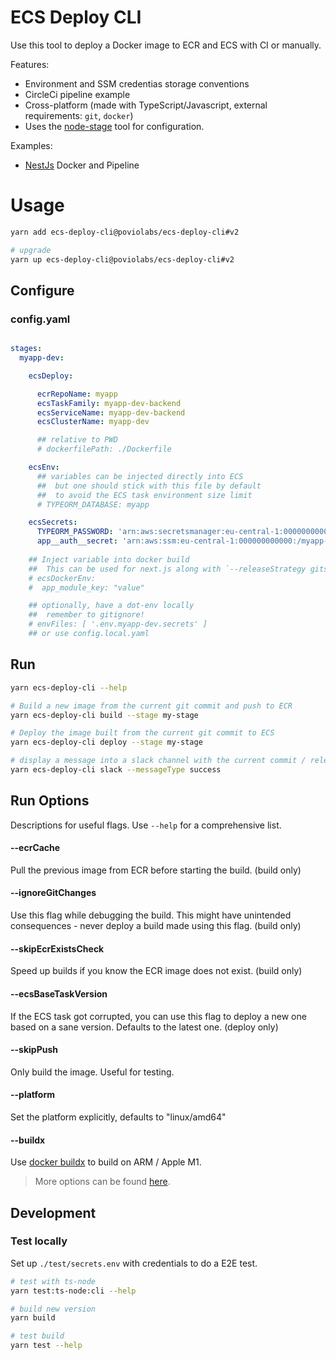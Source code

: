 # ECS Deploy CLI

Use this tool to deploy a Docker image to ECR and ECS with CI or manually.

Features:

- Environment and SSM credentias storage conventions
- CircleCi pipeline example
- Cross-platform (made with TypeScript/Javascript, external requirements: `git`, `docker`)
- Uses the [node-stage](https://github.com/poviolabs/node-stage) tool for configuration.


Examples:

- [NestJs](./examples/nestjs) Docker and Pipeline

# Usage

```bash
yarn add ecs-deploy-cli@poviolabs/ecs-deploy-cli#v2

# upgrade
yarn up ecs-deploy-cli@poviolabs/ecs-deploy-cli#v2
```

## Configure

### config.yaml
```yaml

stages:
  myapp-dev:

    ecsDeploy:

      ecrRepoName: myapp
      ecsTaskFamily: myapp-dev-backend
      ecsServiceName: myapp-dev-backend
      ecsClusterName: myapp-dev

      ## relative to PWD
      # dockerfilePath: ./Dockerfile

    ecsEnv:
      ## variables can be injected directly into ECS
      ##  but one should stick with this file by default
      ##  to avoid the ECS task environment size limit
      # TYPEORM_DATABASE: myapp

    ecsSecrets:
      TYPEORM_PASSWORD: 'arn:aws:secretsmanager:eu-central-1:000000000000:....'
      app__auth__secret: 'arn:aws:ssm:eu-central-1:000000000000:/myapp-dev/secret'
    
    ## Inject variable into docker build
    ##  This can be used for next.js along with `--releaseStrategy gitsha-stage`
    # ecsDockerEnv:
    #  app_module_key: "value"

    ## optionally, have a dot-env locally
    ##  remember to gitignore!
    # envFiles: [ '.env.myapp-dev.secrets' ]
    ## or use config.local.yaml
```

## Run

```bash
yarn ecs-deploy-cli --help

# Build a new image from the current git commit and push to ECR 
yarn ecs-deploy-cli build --stage my-stage

# Deploy the image built from the current git commit to ECS
yarn ecs-deploy-cli deploy --stage my-stage

# display a message into a slack channel with the current commit / release
yarn ecs-deploy-cli slack --messageType success
```

## Run Options

Descriptions for useful flags. Use `--help` for a comprehensive list.

#### --ecrCache

Pull the previous image from ECR before starting the build. (build only)

#### --ignoreGitChanges

Use this flag while debugging the build. This might have unintended consequences - never deploy a build made using this flag. (build only)

#### --skipEcrExistsCheck

Speed up builds if you know the ECR image does not exist. (build only)

#### --ecsBaseTaskVersion

If the ECS task got corrupted, you can use this flag to deploy a new one based on a sane version. Defaults to the latest one. (deploy only)

#### --skipPush

Only build the image. Useful for testing.

#### --platform

Set the platform explicitly, defaults to "linux/amd64"

#### --buildx

Use [docker buildx](https://docs.docker.com/buildx/working-with-buildx/) to build on ARM / Apple M1.

> More options can be found [here](https://github.com/poviolabs/node-stage#options).

## Development

### Test locally

Set up `./test/secrets.env` with credentials to do a E2E test.

```bash
# test with ts-node
yarn test:ts-node:cli --help

# build new version
yarn build

# test build
yarn test --help
```
